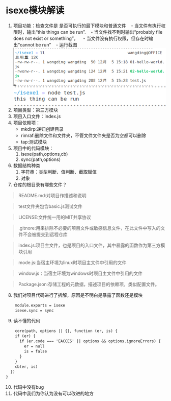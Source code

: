 # isexe模块解读
1. 项目功能：检查文件是 是否可执行的最下模块和普通文件
    - 当文件有执行权限时，输出“this things can be run”.
    - 当文件找不到时输出“probably file does not exist or something”。
    - 当文件没有执行权限，但存在时输出“cannot be run”
    - 运行截图
    ![image](../img/isexe1.png)
    ![image](../img/isexe2.png)
2. 项目类型：第三方模块
3. 项目入口文件：index.js
4. 项目依赖项：
    - mkdirp:递归创建目录
    - rimraf:删除文件和文件夹，不管文件文件夹是否为空都可以删除
    - tap:测试模块
5. 项目中的代码模块：
    1.  isexe(path,options,cb)
    2.  sync(path,options)
6. 数据结构种类
    1. 字符串：类型判断、值判断、截取赋值
    2. 对象
7. 仓库的根目录有哪些文件？

> README.md:对项目作描述和说明
 
> test文件夹包含basic.js测试文件

> LICENSE:文件统一用的MIT共享协议

> .gitnore:用来排除不必要的项目文件或敏感信息文件，在此文件中写入的文件不会被提交到远程仓库

> index.js:项目主文件，也是项目的入口文件，其中暴露的函数作为第三方模块引用

> mode.js:当宿主环境为linux时项目主文件中引用的文件

> window.js：当宿主环境为windows时项目主文件中引用的文件

> Package.json:存储工程的元数据，描述项目的依赖项，类似配置文件。
    
8. 我们对项目代码进行了拆解，原因是不明白是暴露了函数还是模块
    
```
    module.exports = isexe
    isexe.sync = sync
```
9. 读不懂的代码
```
    core(path, options || {}, function (er, is) {
    if (er) {
      if (er.code === 'EACCES' || options && options.ignoreErrors) {
        er = null
        is = false
      }
    }
    cb(er, is)
  })
}
```
10. 代码中没有bug
11. 代码中我们为你认为没有可以改进的地方
